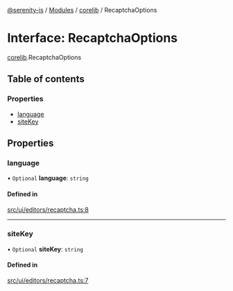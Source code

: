 [@serenity-is](../README.md) / [Modules](../modules.md) / [corelib](../modules/corelib.md) / RecaptchaOptions

# Interface: RecaptchaOptions

[corelib](../modules/corelib.md).RecaptchaOptions

## Table of contents

### Properties

- [language](corelib.RecaptchaOptions.md#language)
- [siteKey](corelib.RecaptchaOptions.md#sitekey)

## Properties

### language

• `Optional` **language**: `string`

#### Defined in

[src/ui/editors/recaptcha.ts:8](https://github.com/serenity-is/serenity/blob/master/packages/corelib/src/ui/editors/recaptcha.ts#L8)

___

### siteKey

• `Optional` **siteKey**: `string`

#### Defined in

[src/ui/editors/recaptcha.ts:7](https://github.com/serenity-is/serenity/blob/master/packages/corelib/src/ui/editors/recaptcha.ts#L7)
